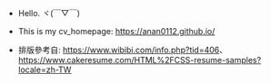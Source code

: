 - Hello. ヾ(￣▽￣)
- This is my cv_homepage: <https://anan0112.github.io/>

- 排版參考自:  <https://www.wibibi.com/info.php?tid=406>、<https://www.cakeresume.com/HTML%2FCSS-resume-samples?locale=zh-TW>

